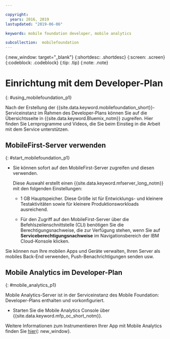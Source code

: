 ```yaml
---

copyright:
  years: 2016, 2019
lastupdated: "2019-06-06"

keywords: mobile foundation developer, mobile analytics

subcollection:  mobilefoundation
---
```


{:new_window: target="_blank"}
{:shortdesc: .shortdesc}
{:screen:  .screen}
{:codeblock:  .codeblock}
{:tip: .tip}
{:note: .note}

#	Einrichtung mit dem Developer-Plan
{: #using_mobilefoundation_p1}

Nach der Erstellung der {{site.data.keyword.mobilefoundation_short}}-Serviceinstanz im Rahmen des Developer-Plans können Sie auf die Übersichtsseite in {{site.data.keyword.Bluemix_notm}} zugreifen. Hier finden Sie Lernprogramme und Videos, die Sie beim Einstieg in die Arbeit mit dem Service unterstützen.

## MobileFirst-Server verwenden
{: #start_mobilefoundation_p1}
* Sie können sofort auf den MobileFirst-Server zugreifen und diesen verwenden.

  Diese Auswahl erstellt einen {{site.data.keyword.mfserver_long_notm}} mit den folgenden Einstellungen:
  *	1 GB Hauptspeicher. Diese Größe ist für Entwicklungs- und kleinere Testaktivitäten sowie für kleinere Produktionsworkloads ausreichend.

  * Für den Zugriff auf den MobileFirst-Server über die Befehlszeilenschnittstelle (CLI) benötigen Sie die Berechtigungsnachweise, die zur Verfügung stehen, wenn Sie auf **Serviceberechtigungsnachweise** im Navigationsbereich der IBM Cloud-Konsole klicken.

Sie können nun Ihre mobilen Apps und Geräte verwalten, Ihren Server als mobiles Back-End verwenden, Push-Benachrichtigungen senden usw.

## Mobile Analytics im Developer-Plan
{: #mobile_analytics_p1}

Mobile Analytics-Server ist in der Serviceinstanz des Mobile Foundation: Developer-Plans enthalten und vorkonfiguriert.

* Starten Sie die Mobile Analytics Console über {{site.data.keyword.mfp_oc_short_notm}}.

Weitere Informationen zum Instrumentieren Ihrer App mit Mobile Analytics finden Sie [hier](/docs/services/mobilefoundation?topic=mobilefoundation-instrument_your_app#instrument_your_app){: new_window}.
